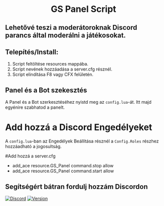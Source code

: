 <h1 align="center">GS Panel Script</h1>

## Lehetővé teszi a moderátoroknak Discord parancs által moderálni a játékosokat.

## Telepítés/Install:
1. Script feltöltése resources mappába.
2. Script nevének hozzáadása a server.cfg résznél.
3. Script elindítása F8 vagy CFX felületén.


## Panel és a Bot szekesztés

A Panel és a Bot szerkesztéséhez nyistd meg az
`config.lua`-át. Itt majd egyénire szabhatod a
panelt.

# Add hozzá a Discord Engedélyeket

A `config.lua`-ban az Engedélyek Beállítása résznél
a `Config.Roles` részhez hozzáadható a jogosultság.

#Add hozzá a server.cfg

- add_ace resource.GS_Panel command.stop allow
- add_ace resource.GS_Panel command.start allow

## Segítségért bátran fordulj hozzám Discordon


[![Discord](https://discordapp.com/api/guilds/554308170387030036/embed.png)](https://discord.gg/EgNMNMW69x)
[![Version](https://img.shields.io/badge/Version-1.0-brightgreen.svg)]()

